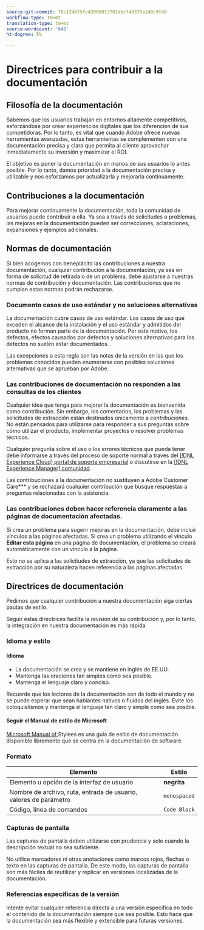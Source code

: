 ```yaml
---
source-git-commit: 78c1246f5fc42006013701a6cf4d375a1d8c9fd8
workflow-type: tm+mt
translation-type: tm+mt
source-wordcount: '646'
ht-degree: 5%

---
```

# Directrices para contribuir a la documentación

## Filosofía de la documentación

Sabemos que los usuarios trabajan en entornos altamente competitivos, esforzándose por crear experiencias digitales que los diferencien de sus competidoras. Por lo tanto, es vital que cuando Adobe ofrece nuevas herramientas avanzadas, estas herramientas se complementen con una documentación precisa y clara que permita al cliente aprovechar inmediatamente su inversión y maximizar el ROI.

El objetivo es poner la documentación en manos de sus usuarios lo antes posible. Por lo tanto, damos prioridad a la documentación precisa y utilizable y nos esforzamos por actualizarla y mejorarla continuamente.

## Contribuciones a la documentación

Para mejorar continuamente la documentación, toda la comunidad de usuarios puede contribuir a ella. Ya sea a través de solicitudes o problemas, las mejoras en la documentación pueden ser correcciones, aclaraciones, expansiones y ejemplos adicionales.

## Normas de documentación

Si bien acogemos con beneplácito las contribuciones a nuestra documentación, cualquier contribución a la documentación, ya sea en forma de solicitud de retirada o de un problema, debe ajustarse a nuestras normas de contribución y documentación. Las contribuciones que no cumplan estas normas podrán rechazarse.

### Documento casos de uso estándar y no soluciones alternativas

La documentación cubre casos de uso estándar. Los casos de uso que exceden el alcance de la instalación y el uso estándar y admitidos del producto no forman parte de la documentación. Por este motivo, los defectos, efectos causados por defectos y soluciones alternativas para los defectos no suelen estar documentados.

Las excepciones a esta regla son las notas de la versión en las que los problemas conocidos pueden enumerarse con posibles soluciones alternativas que se aprueban por Adobe.

### Las contribuciones de documentación no responden a las consultas de los clientes

Cualquier idea que tenga para mejorar la documentación es bienvenida como contribución. Sin embargo, los comentarios, los problemas y las solicitudes de extracción están destinados únicamente a *contribuciones*. No están pensados para utilizarse para responder a sus preguntas sobre cómo utilizar el producto, implementar proyectos o resolver problemas técnicos.

Cualquier pregunta sobre el uso o los errores técnicos que pueda tener debe informarse a través del proceso de soporte normal a través del [[!DNL Experience Cloud] portal de soporte empresarial](https://helpx.adobe.com/es/contact/enterprise-support.ec.html) o discutirse en la [[!DNL Experience Manager] comunidad](https://experienceleaguecommunities.adobe.com/t5/adobe-experience-manager/ct-p/adobe-experience-manager-community).

Las contribuciones a la documentación no sustituyen a Adobe Customer Care*** y se rechazará cualquier contribución que busque respuestas a preguntas relacionadas con la asistencia.

### Las contribuciones deben hacer referencia claramente a las páginas de documentación afectadas.

Si crea un problema para sugerir mejoras en la documentación, debe incluir vínculos a las páginas afectadas. Si crea un problema utilizando el vínculo **Editar esta página** en una página de documentación, el problema se creará automáticamente con un vínculo a la página.

Esto no se aplica a las solicitudes de extracción, ya que las solicitudes de extracción por su naturaleza hacen referencia a las páginas afectadas.

## Directrices de documentación

Pedimos que cualquier contribución a nuestra documentación siga ciertas pautas de estilo.

Seguir estas directrices facilita la revisión de su contribución y, por lo tanto, la integración en nuestra documentación es más rápida.

### Idioma y estilo

#### Idioma

* La documentación se crea y se mantiene en inglés de EE.UU.
* Mantenga las oraciones tan simples como sea posible.
* Mantenga el lenguaje claro y conciso.

Recuerde que los lectores de la documentación son de todo el mundo y no se puede esperar que sean hablantes nativos o fluidos del inglés. Evite los coloquialismos y mantenga el lenguaje tan claro y simple como sea posible.

#### Seguir el Manual de estilo de Microsoft

[Microsoft Manual of ](https://docs.microsoft.com/en-us/style-guide/welcome/) Stylees es una guía de estilo de documentación disponible libremente que se centra en la documentación de software.

### Formato

| Elemento | Estilo |
| -------------------------------------------- | ---------------- |
| Elemento u opción de la interfaz de usuario | **negrita** |
| Nombre de archivo, ruta, entrada de usuario, valores de parámetro | `monospaced` |
| Código, línea de comandos | ```Code Block``` |

### Capturas de pantalla

Las capturas de pantalla deben utilizarse con prudencia y solo cuando la descripción textual no sea suficiente.

No utilice marcadores ni otras anotaciones como marcos rojos, flechas o texto en las capturas de pantalla. De este modo, las capturas de pantalla son más fáciles de reutilizar y replicar en versiones localizadas de la documentación.

### Referencias específicas de la versión

Intente evitar cualquier referencia directa a una versión específica en todo el contenido de la documentación siempre que sea posible. Esto hace que la documentación sea más flexible y extensible para futuras versiones.
